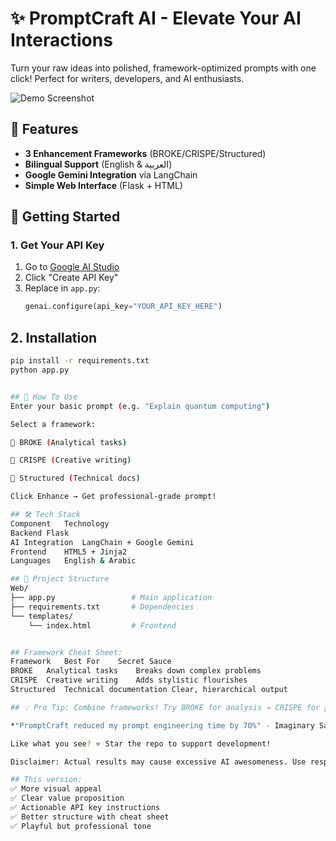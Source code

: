 # ✨ PromptCraft AI - Elevate Your AI Interactions  

Turn your raw ideas into polished, framework-optimized prompts with one click! Perfect for writers, developers, and AI enthusiasts.

![Demo Screenshot](https://github.com/user-attachments/assets/0e20567c-7003-4ac0-a3ab-39e72ccec020)

## 🌟 Features
- **3 Enhancement Frameworks** (BROKE/CRISPE/Structured)
- **Bilingual Support** (English & العربية)
- **Google Gemini Integration** via LangChain
- **Simple Web Interface** (Flask + HTML)

## 🔑 Getting Started

### 1. Get Your API Key
1. Go to [Google AI Studio](https://aistudio.google.com/app/apikey)
2. Click "Create API Key"
3. Replace in `app.py`:
   ```python
   genai.configure(api_key="YOUR_API_KEY_HERE")

## 2. Installation

```bash
pip install -r requirements.txt
python app.py


## 🚀 How To Use
Enter your basic prompt (e.g. "Explain quantum computing")

Select a framework:

🧠 BROKE (Analytical tasks)

🎨 CRISPE (Creative writing)

📝 Structured (Technical docs)

Click Enhance → Get professional-grade prompt!

## 🛠 Tech Stack
Component	Technology
Backend	Flask
AI Integration	LangChain + Google Gemini
Frontend	HTML5 + Jinja2
Languages	English & Arabic

## 📂 Project Structure
Web/
├── app.py                 # Main application
├── requirements.txt       # Dependencies
└── templates/
    └── index.html         # Frontend


## Framework Cheat Sheet:
Framework	Best For	Secret Sauce
BROKE	Analytical tasks	Breaks down complex problems
CRISPE	Creative writing	Adds stylistic flourishes
Structured	Technical documentation	Clear, hierarchical output

## 💡 Pro Tip: Combine frameworks! Try BROKE for analysis → CRISPE for presentation. Your AI outputs will never be the same!

*"PromptCraft reduced my prompt engineering time by 70%" - Imaginary Satisfied User*

Like what you see? ⭐ Star the repo to support development!

Disclaimer: Actual results may cause excessive AI awesomeness. Use responsibly.

## This version:
✅ More visual appeal
✅ Clear value proposition
✅ Actionable API key instructions
✅ Better structure with cheat sheet
✅ Playful but professional tone

